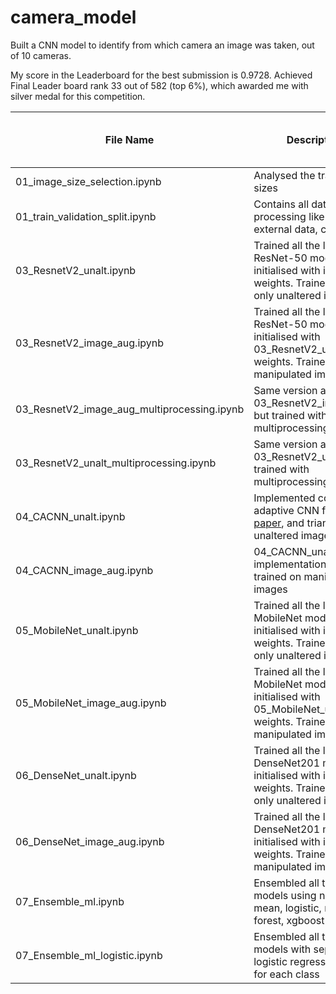 # camera_model
Built a CNN model to identify from which camera an image was taken, out of 10 cameras.

My score in the Leaderboard for the best submission is 0.9728. 
Achieved Final Leader board rank 33 out of 582 (top 6%), which awarded me with silver medal for this competition.

| File Name | Description | Kaggle LB score (accuracy score) |
|--|--|--|
| 01_image_size_selection.ipynb | Analysed the train image sizes | - |
| 01_train_validation_split.ipynb | Contains all data processing like getting external data, cropping |   -  |
| 03_ResnetV2_unalt.ipynb | Trained all the layers of ResNet-50 model initialised with imagenet weights. Trained with only unaltered images | 0.9539 |
| 03_ResnetV2_image_aug.ipynb | Trained all the layers of ResNet-50 model initialised with 03_ResnetV2_unalt weights. Trained with manipulated images | 0.9539 |
| 03_ResnetV2_image_aug_multiprocessing.ipynb | Same version as 03_ResnetV2_image_aug, but trained with multiprocessing | - |
| 03_ResnetV2_unalt_multiprocessing.ipynb | Same version as 03_ResnetV2_unalt, but trained with multiprocessing | - |
| 04_CACNN_unalt.ipynb | Implemented content-adaptive CNN from this [paper](https://arxiv.org/pdf/1703.04856.pdf), and trianed on unaltered images | - |
| 04_CACNN_image_aug.ipynb | 04_CACNN_unalt implementation, but trained on manipulated images | - |
| 05_MobileNet_unalt.ipynb | Trained all the layers of MobileNet model initialised with imagenet weights. Trained with only unaltered images | 0.9639 |
| 05_MobileNet_image_aug.ipynb | Trained all the layers of MobileNet model initialised with 05_MobileNet_unalt weights. Trained with manipulated images | 0.9639 |
| 06_DenseNet_unalt.ipynb | Trained all the layers of DenseNet201 model initialised with imagenet weights. Trained with only unaltered images | 0.9722 |
| 06_DenseNet_image_aug.ipynb | Trained all the layers of DenseNet201 model initialised with imagenet weights. Trained with manipulated images | 0.9722 |
| 07_Ensemble_ml.ipynb | Ensembled all the above models using normal mean, logistic, random forest, xgboost | 0.9739(mean) |
| 07_Ensemble_ml_logistic.ipynb |  Ensembled all the above models with seperate logistic regression model for each class | 0.9728 |
